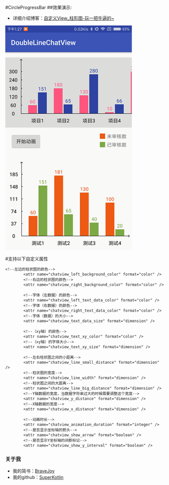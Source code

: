 #CircleProgressBar
##效果演示:

 - 详细介绍博客：[自定义View_柱形图-玩一把牛逼的~](http://www.jianshu.com/p/62f76e8d2075)

![](/art/DoubleLineChatView.gif)

#支持以下自定义属性

```
<!--左边的柱状图的颜色-->
        <attr name="chatview_left_background_color" format="color" />
        <!--右边的柱状图的颜色-->
        <attr name="chatview_right_background_color" format="color" />

        <!--字体（左数据）的颜色-->
        <attr name="chatview_left_text_data_color" format="color" />
        <!--字体（右数据）的颜色-->
        <attr name="chatview_right_text_data_color" format="color" />
        <!--字体（数据）的大小-->
        <attr name="chatview_text_data_size" format="dimension" />

        <!--（xy轴）的颜色-->
        <attr name="chatview_text_xy_color" format="color" />
        <!--（xy轴）的字体大小-->
        <attr name="chatview_text_xy_size" format="dimension" />

        <!--左右柱状图之间的小距离-->
        <attr name="chatview_line_small_distance" format="dimension" />
        <!--柱状图的宽度-->
        <attr name="chatview_line_width" format="dimension" />
        <!--柱状图之间的大距离-->
        <attr name="chatview_line_big_distance" format="dimension" />
        <!--Y轴数据的宽度，当数据字符串过大的时候需要调整这个宽度-->
        <attr name="chatview_y_distance" format="dimension" />
        <!--X轴数据的宽度-->
        <attr name="chatview_x_distance" format="dimension" />

        <!--动画时长-->
        <attr name="chatview_animation_duration" format="integer" />
        <!--是否显示坐标轴的箭头-->
        <attr name="chatview_show_arrow" format="boolean" />
        <!--是否显示Y坐标轴的间断标记-->
        <attr name="chatview_show_y_interval" format="boolean" />

```


### 关于我
 - 我的简书：[BraveJoy](http://www.jianshu.com/users/c96d2a9d160f/timeline)
 - 我的github：[SuperKotlin](https://github.com/SuperKotlin)